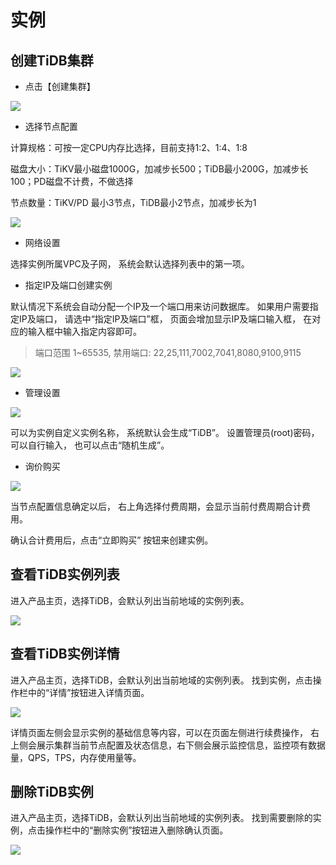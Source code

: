 # 实例

## 创建TiDB集群
- 点击【创建集群】

![](https://tidb-doc.cn-bj.ufileos.com/utidb/utidb-create01.png)

- 选择节点配置

计算规格：可按一定CPU内存比选择，目前支持1:2、1:4、1:8

磁盘大小：TiKV最小磁盘1000G，加减步长500；TiDB最小200G，加减步长100；PD磁盘不计费，不做选择

节点数量：TiKV/PD 最小3节点，TiDB最小2节点，加减步长为1

![](https://tidb-doc.cn-bj.ufileos.com/utidb/utidb-create02.png)

- 网络设置

选择实例所属VPC及子网， 系统会默认选择列表中的第一项。

- 指定IP及端口创建实例

默认情况下系统会自动分配一个IP及一个端口用来访问数据库。 如果用户需要指定IP及端口， 请选中“指定IP及端口”框， 页面会增加显示IP及端口输入框， 在对应的输入框中输入指定内容即可。

> 端口范围 1~65535, 禁用端口: 22,25,111,7002,7041,8080,9100,9115
 
![](https://tidb-doc.cn-bj.ufileos.com/utidb/utidb_create03.png)

- 管理设置

![](https://tidb-doc.cn-bj.ufileos.com/utidb/create_password.png)

可以为实例自定义实例名称， 系统默认会生成“TiDB”。 设置管理员(root)密码， 可以自行输入， 也可以点击“随机生成”。

- 询价购买

![](https://tidb-doc.cn-bj.ufileos.com/utidb/buy_p.png)

当节点配置信息确定以后， 右上角选择付费周期，会显示当前付费周期合计费用。

确认合计费用后，点击“立即购买” 按钮来创建实例。

## 查看TiDB实例列表

进入产品主页，选择TiDB，会默认列出当前地域的实例列表。 

![](https://tidb-doc.cn-bj.ufileos.com/utidb/tidb-list.png)


## 查看TiDB实例详情

进入产品主页，选择TiDB，会默认列出当前地域的实例列表。 找到实例，点击操作栏中的“详情”按钮进入详情页面。

![](https://tidb-doc.cn-bj.ufileos.com/utidb/detail.png)

详情页面左侧会显示实例的基础信息等内容，可以在页面左侧进行续费操作， 右上侧会展示集群当前节点配置及状态信息，右下侧会展示监控信息，监控项有数据量，QPS，TPS，内存使用量等。

<!-- ## 查看TiDB实例Dashboard

进入产品主页，选择TiDB，会默认列出当前地域的实例列表。 找到实例，点击操作栏中的“Dashboard”按钮跳转TiDB原生Dashboard页面。

![](https://tidb-doc.cn-bj.ufileos.com/utidb/utidb-dashboardbutton01.png)

也可以通过详情页面Dashboard按钮跳转

![](https://tidb-doc.cn-bj.ufileos.com/utidb/utidb-dashboardbutton02.png)

打开Dashboard页面后，输入集群root账户信息登录 -->

<!-- ## 查看TiDB实例Grafana/Prometheus

进入产品主页，选择TiDB，会默认列出当前地域的实例列表。 找到实例，点击操作栏中的“...”按钮，选择Grafana/Prometheus按钮，跳转TiDB原生Grafana/Prometheus页面。

![](https://tidb-doc.cn-bj.ufileos.com/utidb/utidb-grafanabutton01.png)

也可以通过详情页面Grafana/Prometheus按钮跳转

![](https://tidb-doc.cn-bj.ufileos.com/utidb/utidb-grafanabutton02.png)

打开Grafana页面后，输入集群root账户信息登录

若您未购买外网ULB资源，仅临时需要查看监控页面，则可根据Proxy节点信息，自行搭建带外网的代理服务
![](https://tidb-doc.cn-bj.ufileos.com/utidb/utidb-proxy.png) -->

## 删除TiDB实例

进入产品主页，选择TiDB，会默认列出当前地域的实例列表。 找到需要删除的实例，点击操作栏中的“删除实例”按钮进入删除确认页面。

![](https://tidb-doc.cn-bj.ufileos.com/utidb/delete.png)

